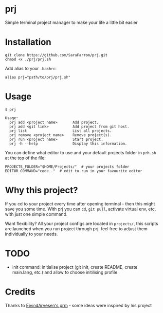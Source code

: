 # prj
Simple terminal project manager to make your life a little bit easier

# Installation

```shell
git clone https://github.com/SaraFarron/prj.git
chmod +x ./prj/prj.sh
```
Add alias to your `.bashrc`:
```shell
alias prj="path/to/prj/prj.sh"
```

# Usage

```shell
$ prj

Usage:
  prj add <project name>       Add project.
  prj add <git link>           Add project from git host.
  prj list                     List all projects.
  prj remove <project name>    Remove project(s).
  prj run <project name>       Start project.
  prj -h --help                Display this information.

```

You can define what editor to use and your default projects folder in `prh.sh` at the top
of the file:
```shell
PROJECTS_FOLDER="$HOME/Projects/"  # your projects folder
EDITOR_COMMAND="code ."  # edit to run in your favourite editor
```


# Why this project?

If you cd to your project every time after opening terminal - then this might save
you some time. With prj you can `cd`, `git pull`, activate virtual env, etc. with just one simple command.

Want flexibility? All your project configs are located in `projects/`, this scripts are launched when you
run project through prj, feel free to adjust them individually to your needs.

# TODO

* init command: initialise project (git init, create README, create main.lang, etc.) and allow to choose initilising profile

# Credits

Thanks to [EivindArvesen's prm](https://github.com/EivindArvesen/prm) - some ideas were inspired by his project
